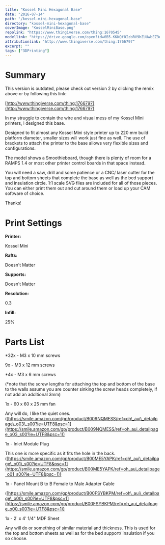 ```yaml
---
title: "Kossel Mini Hexagonal Base"
date: "2016-07-14"
path: "/kossel-mini-hexagonal-base"
directory: "kossel-mini-hexagonal-base"
coverImage: "KosselMiniBase.png"
repolink: "https://www.thingiverse.com/thing:1670545"
modellink: "https://drive.google.com/open?id=0B5-KKKQf0IzbRV9hZUUwbEZ3dzg"
attributionlink: "http://www.thingiverse.com/thing:1766797"
excerpt: ""
tags: ["3DPrinting"]
---
```


# Summary

This version is outdated, please check out version 2 by clicking the remix above or by following this link:

[http://www.thingiverse.com/thing:1766797](http://www.thingiverse.com/thing:1766797)

In my struggle to contain the wire and visual mess of my Kossel Mini printers, I designed this base.

Designed to fit almost any Kossel Mini style printer up to 220 mm build platform diameter, smaller sizes will work just fine as well. The use of brackets to attach the printer to the base allows very flexible sizes and configurations.

The model shows a Smoothieboard, though there is plenty of room for a RAMPS 1.4 or most other printer control boards in that space instead.

You will need a saw, drill and some patience or a CNC/ laser cutter for the top and bottom sheets that complete the base as well as the bed support and insulation circle. 1:1 scale SVG files are included for all of those pieces. You can either print them out and cut around them or load up your CAM software of choice.

Thanks!

# Print Settings

**Printer:**

Kossel Mini

**Rafts:**

Doesn't Matter

**Supports:**

Doesn't Matter

**Resolution:**

0.3

**Infill:**

25%

# Parts List

\*32x - M3 x 10 mm screws

9x - M3 x 12 mm screws

\*4x - M3 x 6 mm screws

(\*note that the screw lengths for attaching the top and bottom of the base to the walls assume you are counter sinking the screw heads completely, if not add an additional 3mm)

1x - 60 x 60 x 25 mm fan

Any will do, I like the quiet ones. ([https://smile.amazon.com/gp/product/B009NQMESS/ref=oh\_aui\_detailpage\_o03\_s00?ie=UTF8&psc=1](https://smile.amazon.com/gp/product/B009NQMESS/ref=oh_aui_detailpage_o03_s00?ie=UTF8&psc=1))

1x - Inlet Module Plug

This one is more specific as it fits the hole in the back. ([https://smile.amazon.com/gp/product/B00ME5YAPK/ref=oh\_aui\_detailpage\_o01\_s00?ie=UTF8&psc=1](https://smile.amazon.com/gp/product/B00ME5YAPK/ref=oh_aui_detailpage_o01_s00?ie=UTF8&psc=1))

1x - Panel Mount B to B Female to Male Adapter Cable

([https://smile.amazon.com/gp/product/B00FSYBKPM/ref=oh\_aui\_detailpage\_o00\_s00?ie=UTF8&psc=1](https://smile.amazon.com/gp/product/B00FSYBKPM/ref=oh_aui_detailpage_o00_s00?ie=UTF8&psc=1))

1x - 2' x 4' 1/4" MDF Sheet

Any will do or something of similar material and thickness. This is used for the top and bottom sheets as well as for the bed support/ insulation if you so choose.
